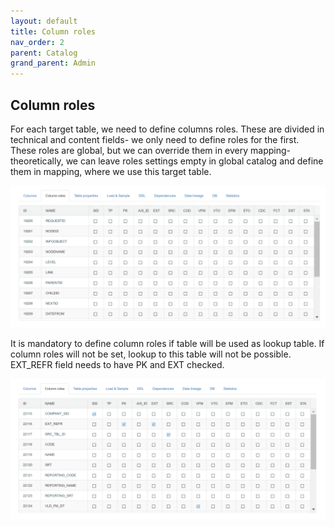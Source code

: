 ```yaml
---
layout: default
title: Column roles
nav_order: 2
parent: Catalog
grand_parent: Admin
---
```


## Column roles

For each target table, we need to define columns roles. These are divided in technical and content fields- we only need to define roles for the first. These roles are global, but we can override them in every mapping- theoretically, we can leave roles settings empty in global catalog and define them in mapping, where we use this target table.

![](../../../snapshots/column_roles_1.png)

It is mandatory to define column roles if table will be used as lookup table. If column roles will not be set, lookup to this table will not be possible. EXT_REFR field needs to have PK and EXT checked.

![](../../../snapshots/column_roles_2.png)